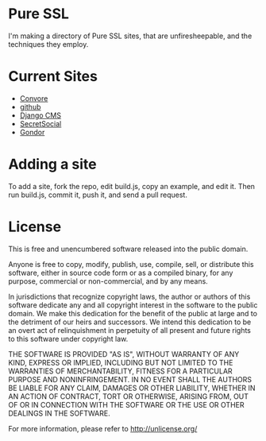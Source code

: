 # Pure SSL

I'm making a directory of Pure SSL sites, that are unfiresheepable, and
the techniques they employ.

# Current Sites

* [Convore](http://convore.com/)
* [github](http://github.com/)
* [Django CMS](http://django-cms.org/)
* [SecretSocial](http://shh.sh/)
* [Gondor](http://gondor.io)

# Adding a site

To add a site, fork the repo, edit build.js, copy an example, and edit
it. Then run build.js, commit it, push it, and send a pull request.

# License

This is free and unencumbered software released into the public domain.

Anyone is free to copy, modify, publish, use, compile, sell, or
distribute this software, either in source code form or as a compiled
binary, for any purpose, commercial or non-commercial, and by any
means.

In jurisdictions that recognize copyright laws, the author or authors
of this software dedicate any and all copyright interest in the
software to the public domain. We make this dedication for the benefit
of the public at large and to the detriment of our heirs and
successors. We intend this dedication to be an overt act of
relinquishment in perpetuity of all present and future rights to this
software under copyright law.

THE SOFTWARE IS PROVIDED "AS IS", WITHOUT WARRANTY OF ANY KIND,
EXPRESS OR IMPLIED, INCLUDING BUT NOT LIMITED TO THE WARRANTIES OF
MERCHANTABILITY, FITNESS FOR A PARTICULAR PURPOSE AND NONINFRINGEMENT.
IN NO EVENT SHALL THE AUTHORS BE LIABLE FOR ANY CLAIM, DAMAGES OR
OTHER LIABILITY, WHETHER IN AN ACTION OF CONTRACT, TORT OR OTHERWISE,
ARISING FROM, OUT OF OR IN CONNECTION WITH THE SOFTWARE OR THE USE OR
OTHER DEALINGS IN THE SOFTWARE.

For more information, please refer to <http://unlicense.org/>

